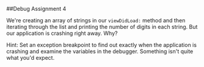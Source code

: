 ##Debug Assignment 4

We're creating an array of strings in our `viewDidLoad:` method and then iterating through the list and printing the number of digits in each string. But our application is crashing right away. Why?

Hint: Set an exception breakpoint to find out exactly when the application is crashing and examine the variables in the debugger. Something isn't quite what you'd expect.